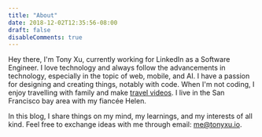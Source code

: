 ```yaml
---
title: "About"
date: 2018-12-02T12:35:56-08:00
draft: false
disableComments: true
---
```


Hey there, I'm Tony Xu, currently working for LinkedIn as a Software Engineer. I love technology and always follow the advancements in technology, especially in the topic of web, mobile, and AI. I have a passion for designing and creating things, notably with code. When I'm not coding, I enjoy travelling with family and make [travel videos](https://tonyloveshan.com/vlogs). I live in the San Francisco bay area with my fiancée Helen.

In this blog, I share things on my mind, my learnings, and my interests of all kind. Feel free to exchange ideas with me through email: [me@tonyxu.io](mailto:me@tonyxu.io).
